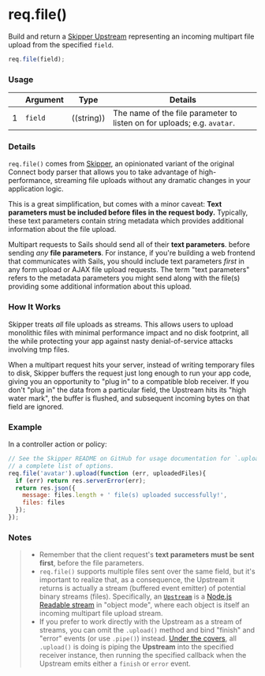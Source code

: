 # req.file()

Build and return a [Skipper Upstream](https://github.com/balderdashy/skipper) representing an incoming multipart file upload from the specified `field`.

```js
req.file(field);
```


### Usage

|   |          Argument           | Type                | Details                                                                      |
| - | --------------------------- |:-------------------:| ---------------------------------------------------------------------------- |
| 1 |        `field`              |   ((string))        | The name of the file parameter to listen on for uploads; e.g. `avatar`.



### Details

`req.file()` comes from [Skipper](https://github.com/balderdashy/skipper), an opinionated variant of the original Connect body parser that allows you to take advantage of high-performance, streaming file uploads without any dramatic changes in your application logic.

This is a great simplification, but comes with a minor caveat:  **Text parameters must be included before files in the request body.**  Typically, these text parameters contain string metadata which provides additional information about the file upload.

Multipart requests to Sails should send all of their **text parameters**. before sending _any_ **file parameters**.  For instance, if you're building a web frontend that communicates with Sails, you should include text parameters _first_ in any form upload or AJAX file upload requests.  The term "text parameters" refers to the metadata parameters you might send along with the file(s) providing some additional information about this upload.


### How It Works

Skipper treats _all_ file uploads as streams.  This allows users to upload monolithic files with minimal performance impact and no disk footprint, all the while protecting your app against nasty denial-of-service attacks involving tmp files.

When a multipart request hits your server, instead of writing temporary files to disk, Skipper buffers the request just long enough to run your app code, giving you an opportunity to "plug in" to a compatible blob receiver.  If you don't "plug in" the data from a particular field, the Upstream hits its "high water mark", the buffer is flushed, and subsequent incoming bytes on that field are ignored.

### Example

In a controller action or policy:

```javascript
// See the Skipper README on GitHub for usage documentation for `.upload()`, including
// a complete list of options.
req.file('avatar').upload(function (err, uploadedFiles){
  if (err) return res.serverError(err);
  return res.json({
    message: files.length + ' file(s) uploaded successfully!',
    files: files
  });
});
```


### Notes
> + Remember that the client request's **text parameters must be sent first**, before the file parameters.
> + `req.file()` supports multiple files sent over the same field, but it's important to realize that, as a consequence, the Upstream it returns is actually a stream (buffered event emitter) of potential binary streams (files). Specifically, an [`Upstream`](https://github.com/balderdashy/skipper/blob/master/lib/Upstream.js) is a [Node.js Readable stream](http://nodejs.org/api/stream.html#stream_class_stream_readable) in "object mode", where each object is itself an incoming multipart file upload stream.
> + If you prefer to work directly with the Upstream as a stream of streams, you can omit the `.upload()` method and bind "finish" and "error" events (or use `.pipe()`) instead.  [Under the covers](https://github.com/balderdashy/skipper/blob/master/lib/Upstream.js#L126), all `.upload()` is doing is piping the **Upstream** into the specified receiver instance, then running the specified callback when the Upstream emits either a `finish` or `error` event.






<docmeta name="displayName" value="req.file()">

